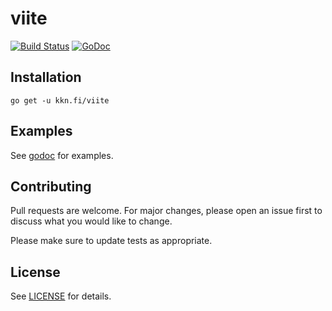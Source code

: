 # viite

[![Build Status](https://travis-ci.org/kare/viite.svg?branch=master)](https://travis-ci.org/kare/viite)
[![GoDoc](https://godoc.org/kkn.fi/viite?status.svg)](https://godoc.org/kkn.fi/viite)

## Installation
    go get -u kkn.fi/viite

## Examples
See [godoc](https://godoc.org/kkn.fi/viite) for examples.

## Contributing
Pull requests are welcome. For major changes, please open an issue first
to discuss what you would like to change.

Please make sure to update tests as appropriate.

## License

See [LICENSE](LICENSE) for details.
